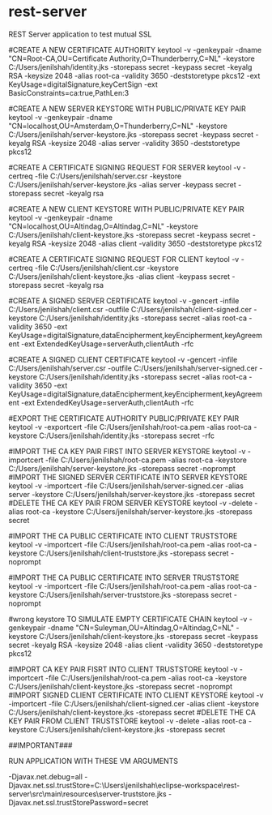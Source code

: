 # rest-server
REST Server application to test mutual SSL

#CREATE A NEW CERTIFICATE AUTHORITY
keytool -v -genkeypair -dname "CN=Root-CA,OU=Certificate Authority,O=Thunderberry,C=NL" -keystore C:/Users/jenilshah/identity.jks -storepass secret -keypass secret -keyalg RSA -keysize 2048 -alias root-ca -validity 3650 -deststoretype pkcs12 -ext KeyUsage=digitalSignature,keyCertSign -ext BasicConstraints=ca:true,PathLen:3

#CREATE A NEW SERVER KEYSTORE WITH PUBLIC/PRIVATE KEY PAIR
keytool -v -genkeypair -dname "CN=localhost,OU=Amsterdam,O=Thunderberry,C=NL" -keystore C:/Users/jenilshah/server-keystore.jks -storepass secret -keypass secret -keyalg RSA -keysize 2048 -alias server -validity 3650 -deststoretype pkcs12

#CREATE A CERTIFICATE SIGNING REQUEST FOR SERVER
keytool -v -certreq -file C:/Users/jenilshah/server.csr -keystore C:/Users/jenilshah/server-keystore.jks -alias server -keypass secret -storepass secret -keyalg rsa

#CREATE A NEW CLIENT KEYSTORE WITH PUBLIC/PRIVATE KEY PAIR
keytool -v -genkeypair -dname "CN=localhost,OU=Altindag,O=Altindag,C=NL" -keystore C:/Users/jenilshah/client-keystore.jks -storepass secret -keypass secret -keyalg RSA -keysize 2048 -alias client -validity 3650 -deststoretype pkcs12

#CREATE A CERTIFICATE SIGNING REQUEST FOR CLIENT 
keytool -v -certreq -file C:/Users/jenilshah/client.csr -keystore C:/Users/jenilshah/client-keystore.jks -alias client -keypass secret -storepass secret -keyalg rsa

#CREATE A SIGNED SERVER CERTIFICATE 
keytool -v -gencert -infile C:/Users/jenilshah/client.csr -outfile C:/Users/jenilshah/client-signed.cer -keystore C:/Users/jenilshah/identity.jks -storepass secret -alias root-ca -validity 3650 -ext KeyUsage=digitalSignature,dataEncipherment,keyEncipherment,keyAgreement -ext ExtendedKeyUsage=serverAuth,clientAuth -rfc

#CREATE A SIGNED CLIENT CERTIFICATE
keytool -v -gencert -infile C:/Users/jenilshah/server.csr -outfile C:/Users/jenilshah/server-signed.cer -keystore C:/Users/jenilshah/identity.jks -storepass secret -alias root-ca -validity 3650 -ext KeyUsage=digitalSignature,dataEncipherment,keyEncipherment,keyAgreement -ext ExtendedKeyUsage=serverAuth,clientAuth -rfc

#EXPORT THE CERTIFICATE AUTHORITY PUBLIC/PRIVATE KEY PAIR
keytool -v -exportcert -file C:/Users/jenilshah/root-ca.pem -alias root-ca -keystore C:/Users/jenilshah/identity.jks -storepass secret -rfc


#IMPORT THE CA KEY PAIR FIRST INTO SERVER KEYSTORE
keytool -v -importcert -file C:/Users/jenilshah/root-ca.pem -alias root-ca -keystore C:/Users/jenilshah/server-keystore.jks -storepass secret -noprompt
#IMPORT THE SIGNED SERVER CERTIFICATE INTO SERVER KEYSTORE
keytool -v -importcert -file C:/Users/jenilshah/server-signed.cer -alias server -keystore C:/Users/jenilshah/server-keystore.jks -storepass secret
#DELETE THE CA KEY PAIR FROM SERVER KEYSTORE
keytool -v -delete -alias root-ca -keystore C:/Users/jenilshah/server-keystore.jks -storepass secret



#IMPORT THE CA PUBLIC CERTIFICATE INTO CLIENT TRUSTSTORE
keytool -v -importcert -file C:/Users/jenilshah/root-ca.pem -alias root-ca -keystore C:/Users/jenilshah/client-truststore.jks -storepass secret -noprompt

#IMPORT THE CA PUBLIC CERTIFICATE INTO SERVER TRUSTSTORE
keytool -v -importcert -file C:/Users/jenilshah/root-ca.pem -alias root-ca -keystore C:/Users/jenilshah/server-truststore.jks -storepass secret -noprompt


#wrong keystore TO SIMULATE EMPTY CERTIFICATE CHAIN
keytool -v -genkeypair -dname "CN=Suleyman,OU=Altindag,O=Altindag,C=NL" -keystore C:/Users/jenilshah/client-keystore.jks -storepass secret -keypass secret -keyalg RSA -keysize 2048 -alias client -validity 3650 -deststoretype pkcs12 


#IMPORT CA KEY PAIR FISRT INTO CLIENT TRUSTSTORE
keytool -v -importcert -file C:/Users/jenilshah/root-ca.pem -alias root-ca -keystore C:/Users/jenilshah/client-keystore.jks -storepass secret -noprompt
#IMPORT SIGNED CLIENT CERTIFICATE INTO CLIENT KEYSTORE
keytool -v -importcert -file C:/Users/jenilshah/client-signed.cer -alias client -keystore C:/Users/jenilshah/client-keystore.jks -storepass secret
#DELETE THE CA KEY PAIR FROM CLIENT TRUSTSTORE
keytool -v -delete -alias root-ca -keystore C:/Users/jenilshah/client-keystore.jks -storepass secret



##IMPORTANT###

RUN APPLICATION WITH THESE VM ARGUMENTS

-Djavax.net.debug=all -Djavax.net.ssl.trustStore=C:\Users\jenilshah\eclipse-workspace\rest-server\src\main\resources\server-truststore.jks -Djavax.net.ssl.trustStorePassword=secret









